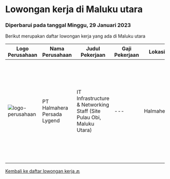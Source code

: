 
  # Lowongan kerja di Maluku utara

  ### Diperbarui pada tanggal Minggu, 29 Januari 2023

  Berikut merupakan daftar lowongan kerja yang ada di Maluku utara

  |Logo Perusahaan | Nama Perusahaan | Judul Pekerjaan | Gaji Pekerjaan | Lokasi | Deskripsi | Tanggal diunggah | Pranala |
  | -------------- | --------------- | --------------- | --------- | --------- | -------------- | ------- | ----------- |
  |![logo-perusahaan](https://i.ibb.co/sqvTCh9/112815900-stock-vector-no-image-available-icon-flat-vector.webp)|PT Halmahera Persada Lygend|IT Infrastructure & Networking Staff (Site Pulau Obi, Maluku Utara)|---|Halmahera|Job Description : Provide technical support to the development of the infrastructure systems and services Define, order, and monitor installation and...|Kamis, 12 Januari 2023|https://www.jobstreet.co.id/id/job/it-infrastructure-networking-staff-site-pulau-obi-maluku-utara-4179528?token=0~0355eb06-ac49-4108-82b7-8536939ba173&sectionRank=1&jobId=jobstreet-id-job-4179528|


  [Kembali ke daftar lowongan kerja 🔙](../README.md#daftar-lowongan-kerja)
  